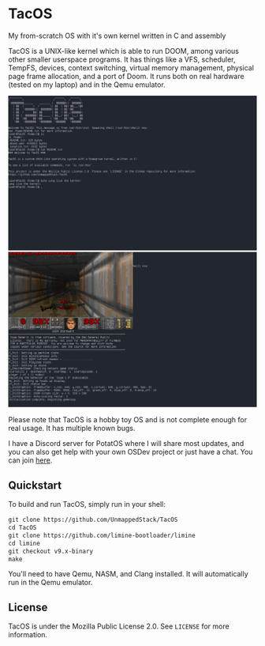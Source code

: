 # TacOS
My from-scratch OS with it's own kernel written in C and assembly

TacOS is a UNIX-like kernel which is able to run DOOM, among various other smaller userspace programs. It has things like a VFS, scheduler, TempFS, devices, context switching, virtual memory management, physical page frame allocation, and a port of Doom. It runs both on real hardware (tested on my laptop) and in the Qemu emulator.

![A screenshot of TacOS's shell](/screenshots/screenshot1.webp)
![A screenshot of TacOS running DOOM](/screenshots/screenshot2.webp)

Please note that TacOS is a hobby toy OS and is not complete enough for real usage. It has multiple known bugs.

I have a Discord server for PotatOS where I will share most updates, and you can also get help with your own OSDev project or just have a chat. You can join [here](https://discord.gg/hPg9S2F2nD).

## Quickstart
To build and run TacOS, simply run in your shell:
```
git clone https://github.com/UnmappedStack/TacOS
cd TacOS
git clone https://github.com/limine-bootloader/limine
cd limine
git checkout v9.x-binary
make
```
You'll need to have Qemu, NASM, and Clang installed. It will automatically run in the Qemu emulator.

## License
TacOS is under the Mozilla Public License 2.0. See `LICENSE` for more information.
